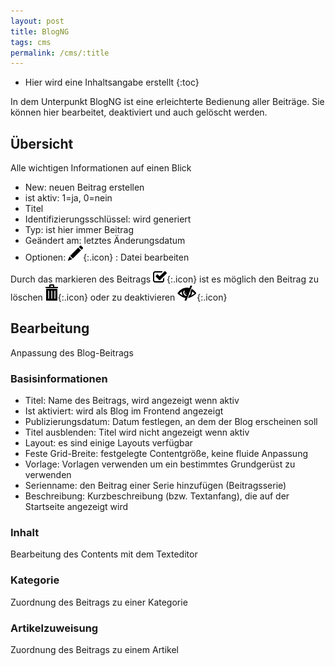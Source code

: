 ```yaml
---
layout: post
title: BlogNG
tags: cms
permalink: /cms/:title
---
```

+ Hier wird eine Inhaltsangabe erstellt
{:toc}




In dem Unterpunkt BlogNG ist eine erleichterte Bedienung aller Beiträge. Sie können hier bearbeitet, deaktiviert und auch gelöscht werden.


## Übersicht


Alle wichtigen Informationen auf einen Blick


- New: neuen Beitrag erstellen 
- ist aktiv: 1=ja, 0=nein
- Titel
- Identifizierungsschlüssel: wird generiert
- Typ: ist hier immer Beitrag
- Geändert am: letztes Änderungsdatum
- Optionen: 
![Stiftsymbol][1]{:.icon} : Datei bearbeiten


Durch das markieren des Beitrags ![Kästchen][2]{:.icon} ist es möglich den Beitrag zu löschen ![Müllsymbol][3]{:.icon} oder zu deaktivieren ![Auge][4]{:.icon}


## Bearbeitung


Anpassung des Blog-Beitrags


### Basisinformationen


- Titel: Name des Beitrags, wird angezeigt wenn aktiv
- Ist aktiviert: wird als Blog im Frontend angezeigt
- Publizierungsdatum: Datum festlegen, an dem der Blog erscheinen soll
- Titel ausblenden: Titel wird nicht angezeigt wenn aktiv
- Layout: es sind einige Layouts verfügbar
- Feste Grid-Breite: festgelegte Contentgröße, keine fluide Anpassung
- Vorlage: Vorlagen verwenden um ein bestimmtes Grundgerüst zu verwenden
- Serienname: den Beitrag einer Serie hinzufügen (Beitragsserie)
- Beschreibung: Kurzbeschreibung (bzw. Textanfang), die auf der Startseite angezeigt wird


### Inhalt


Bearbeitung des Contents mit dem Texteditor


### Kategorie


Zuordnung des Beitrags zu einer Kategorie


### Artikelzuweisung


Zuordnung des Beitrags zu einem Artikel






[1]: /img/glyphicons/glyphicons-31-pencil.png
[2]: /img/glyphicons/glyphicons-153-check.png
[3]: /img/glyphicons/glyphicons-17-bin.png
[4]: /img/glyphicons/glyphicons-53-eye-close.png
